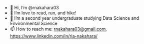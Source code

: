 - 👋 Hi, I’m @rnakahara03
- 👀 I’m love to read, run, and hike!
- 🌱 I’m a second year undergraduate studying Data Science and Environmental Science
- 📫 How to reach me: rnakahara03@gmail.com, https://www.linkedin.com/in/ria-nakahara/

<!---
rnakahara03/rnakahara03 is a ✨ special ✨ repository because its `README.md` (this file) appears on your GitHub profile.
You can click the Preview link to take a look at your changes.
--->

